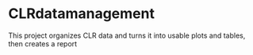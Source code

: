 # CLRdatamanagement
This project organizes CLR data and turns it into usable plots and tables, then creates a report
